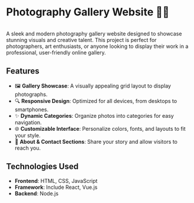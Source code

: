 # Photography Gallery Website 🌟📸  

<img src="https://i.imghippo.com/files/Jza9853cs.jpg" alt="" border="0">

A sleek and modern photography gallery website designed to showcase stunning visuals and creative talent. This project is perfect for photographers, art enthusiasts, or anyone looking to display their work in a professional, user-friendly online gallery.  


## Features  
- 🖼️ **Gallery Showcase**: A visually appealing grid layout to display photographs.  
- 🔍 **Responsive Design**: Optimized for all devices, from desktops to smartphones.  
- ✨ **Dynamic Categories**: Organize photos into categories for easy navigation.  
- 🌐 **Customizable Interface**: Personalize colors, fonts, and layouts to fit your style.  
- 📖 **About & Contact Sections**: Share your story and allow visitors to reach you.  

## Technologies Used  
- **Frontend**: HTML, CSS, JavaScript  
- **Framework**: Include React, Vue.js  
- **Backend**:  Node.js





